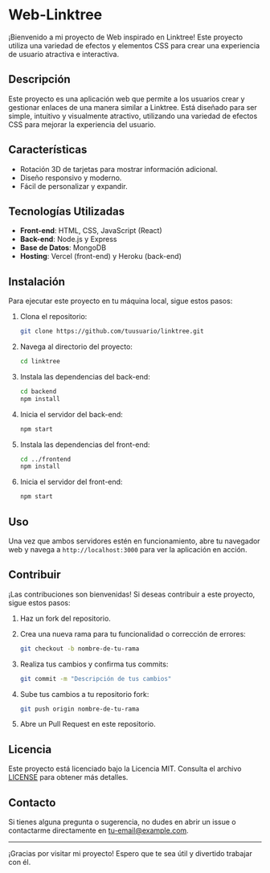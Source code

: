 # Web-Linktree

¡Bienvenido a mi proyecto de Web inspirado en Linktree! Este proyecto utiliza una variedad de efectos y elementos CSS para crear una experiencia de usuario atractiva e interactiva.

## Descripción

Este proyecto es una aplicación web que permite a los usuarios crear y gestionar enlaces de una manera similar a Linktree. Está diseñado para ser simple, intuitivo y visualmente atractivo, utilizando una variedad de efectos CSS para mejorar la experiencia del usuario.

## Características

- Rotación 3D de tarjetas para mostrar información adicional.
- Diseño responsivo y moderno.
- Fácil de personalizar y expandir.

## Tecnologías Utilizadas

- **Front-end**: HTML, CSS, JavaScript (React)
- **Back-end**: Node.js y Express
- **Base de Datos**: MongoDB
- **Hosting**: Vercel (front-end) y Heroku (back-end)

## Instalación

Para ejecutar este proyecto en tu máquina local, sigue estos pasos:

1. Clona el repositorio:
    ```bash
    git clone https://github.com/tuusuario/linktree.git
    ```

2. Navega al directorio del proyecto:
    ```bash
    cd linktree
    ```

3. Instala las dependencias del back-end:
    ```bash
    cd backend
    npm install
    ```

4. Inicia el servidor del back-end:
    ```bash
    npm start
    ```

5. Instala las dependencias del front-end:
    ```bash
    cd ../frontend
    npm install
    ```

6. Inicia el servidor del front-end:
    ```bash
    npm start
    ```

## Uso

Una vez que ambos servidores estén en funcionamiento, abre tu navegador web y navega a `http://localhost:3000` para ver la aplicación en acción.

## Contribuir

¡Las contribuciones son bienvenidas! Si deseas contribuir a este proyecto, sigue estos pasos:

1. Haz un fork del repositorio.
2. Crea una nueva rama para tu funcionalidad o corrección de errores:
    ```bash
    git checkout -b nombre-de-tu-rama
    ```

3. Realiza tus cambios y confirma tus commits:
    ```bash
    git commit -m "Descripción de tus cambios"
    ```

4. Sube tus cambios a tu repositorio fork:
    ```bash
    git push origin nombre-de-tu-rama
    ```

5. Abre un Pull Request en este repositorio.

## Licencia

Este proyecto está licenciado bajo la Licencia MIT. Consulta el archivo [LICENSE](LICENSE) para obtener más detalles.

## Contacto

Si tienes alguna pregunta o sugerencia, no dudes en abrir un issue o contactarme directamente en [tu-email@example.com](mailto:tu-email@example.com).

---

¡Gracias por visitar mi proyecto! Espero que te sea útil y divertido trabajar con él.
